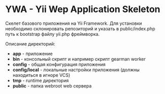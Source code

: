 YWA - Yii Wep Application Skeleton
==================================

Скелет базового приложения на Yii Framework.
Для установки необходимо склонировать репозиторий и указать в public/index.php путь к bootstrap файлу yii.php фреймворка.

Описание директорий:
*   **app** - приложение
*   **bin** - консольный скрипт и например скрипт gearman worker
*   **config** - общая конфигурация приложения
*   **config/local** - локальные настройки приложения (должны находиться в игноре VCS)
*   **tmp** - runtime директория
*   **public** - папка webroot web сервера
